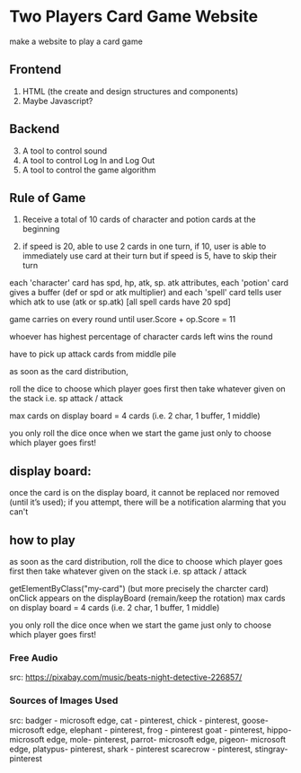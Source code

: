 # Two Players Card Game Website
make a website to play a card game <!--give a more clear and detail but brief description about what this game is about-->

## Frontend
1. HTML (the create and design structures and components)
2. Maybe Javascript?

## Backend
3. A tool to control sound
4. A tool to control Log In and Log Out
4. A tool to control the game algorithm

## Rule of Game
1. Receive a total of 10 cards of character and potion cards at the beginning 

2. if speed is 20, able to use 2 cards in one turn, if 10, user is able to immediately use card at their turn but if speed is 5, have to skip their turn 

each 'character' card has spd, hp, atk, sp. atk attributes, each 'potion' card gives a buffer (def or spd or atk multiplier) and each 'spell' card tells user which atk to use (atk or sp.atk) 
[all spell cards have 20 spd]

game carries on every round until user.Score + op.Score = 11

whoever has highest percentage of character cards left wins the round

have to pick up attack cards from middle pile 


as soon as the card distribution,

roll the dice to choose which player goes first
then take whatever given on the stack i.e. sp attack / attack


<!-- getElementByClass("my-card") (but more precisely the character card) onClick -->

<!-- appears on the displayBoard (remain/keep the rotation) -->

max cards on display board = 4 cards (i.e. 2 char, 1 buffer, 1 middle)


you only roll the dice once when we start the game just only to choose which player goes first!


## display board: 

<!-- click one of the cards on the display board then it will be vibrated shortly indicate that it cannot be moved (give a motion) -->

<!-- top of the screen, give notification say, cannot be replaced! -->

once the card is on the display board, it cannot be replaced nor removed (until it’s used); if you attempt, there will be a notification alarming that you can't


## how to play 

as soon as the card distribution,
roll the dice to choose which player goes first
then take whatever given on the stack i.e. sp attack / attack

getElementByClass("my-card") (but more precisely the charcter card) onClick
appears on the displayBoard (remain/keep the rotation)
max cards on display board = 4 cards (i.e. 2 char, 1 buffer, 1 middle)

you only roll the dice once when we start the game just only to choose which player goes first!

### Free Audio
src: https://pixabay.com/music/beats-night-detective-226857/

### Sources of Images Used
src: badger - microsoft edge, cat - pinterest, chick - pinterest, goose- microsoft edge, elephant - pinterest, frog - pinterest 
     goat - pinterest, hippo- microsoft edge, mole- pinterest, parrot- microsoft edge, pigeon- microsoft edge, platypus- pinterest, shark - pinterest
     scarecrow - pinterest, stingray- pinterest
